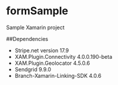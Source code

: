 # formSample
Sample Xamarin project

##Dependencies
- Stripe.net version 17.9
- XAM.Plugin.Connectivity 4.0.0.190-beta
- XAM.Plugin.Geolocator 4.5.0.6
- Sendgrid 9.9.0
- Branch-Xamarin-Linking-SDK 4.0.6 
